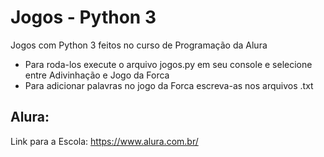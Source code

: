 # Jogos - Python 3
Jogos com Python 3 feitos no curso de Programação da Alura
  - Para roda-los execute o arquivo jogos.py em seu console e selecione entre Adivinhação e Jogo da Forca
  - Para adicionar palavras no jogo da Forca escreva-as nos arquivos .txt
## Alura:
Link para a Escola: https://www.alura.com.br/

